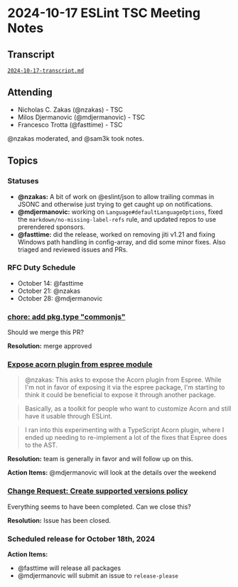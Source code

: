 # 2024-10-17 ESLint TSC Meeting Notes

## Transcript

[`2024-10-17-transcript.md`](2024-10-17-transcript.md)

## Attending

- Nicholas C. Zakas (@nzakas) - TSC
- Milos Djermanovic (@mdjermanovic) - TSC
- Francesco Trotta (@fasttime) - TSC

@nzakas moderated, and @sam3k took notes.

## Topics

### Statuses

* **@nzakas:** A bit of work on @eslint/json to allow trailing commas in JSONC and otherwise just trying to get caught up on notifications.
* **@mdjermanovic:** working on `Language#defaultLanguageOptions`, fixed the `markdown/no-missing-label-refs` rule, and updated repos to use prerendered sponsors.
* **@fasttime:** did the release, worked on removing jiti v1.21 and fixing Windows path handling in config-array, and did some minor fixes. Also triaged and reviewed issues and PRs.


### RFC Duty Schedule

* October 14: @fasttime
* October 21: @nzakas
* October 28: @mdjermanovic

### [chore: add pkg.type "commonjs"](https://github.com/eslint/eslint/pull/19011)

Should we merge this PR?

**Resolution:** merge approved

### [Expose acorn plugin from espree module](https://github.com/eslint/js/issues/623)

> @nzakas: This asks to expose the Acorn plugin from Espree. While I'm not in favor of exposing it via the espree package, I'm starting to think it could be beneficial to expose it through another package.

> Basically, as a toolkit for people who want to customize Acorn and still have it usable through ESLint.

> I ran into this experimenting with a TypeScript Acorn plugin, where I ended up needing to re-implement a lot of the fixes that Espree does to the AST. 

**Resolution:** team is generally in favor and will follow up on this.

**Action Items:** @mdjermanovic will look at the details over the weekend

### [Change Request: Create supported versions policy](https://github.com/eslint/eslint/issues/18621)

Everything seems to have been completed. Can we close this?

**Resolution:** Issue has been closed.

### Scheduled release for October 18th, 2024

**Action Items:**

- @fasttime will release all packages
- @mdjermanovic will submit an issue to `release-please`

